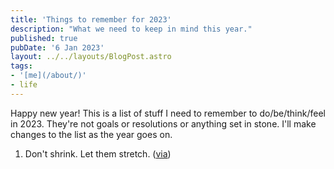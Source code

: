 ```yaml
---
title: 'Things to remember for 2023'
description: "What we need to keep in mind this year."
published: true
pubDate: '6 Jan 2023'
layout: ../../layouts/BlogPost.astro
tags:
- '[me](/about/)'
- life
---
```


Happy new year! This is a list of stuff I need to remember to do/be/think/feel in 2023. They're not goals or resolutions or anything set in stone. I'll make changes to the list as the year goes on.

1. Don't shrink. Let them stretch. ([via](https://twitter.com/drthema/status/1610479131665502213?s=20&t=BjIV-vsnmXUuhqzHLkgeLA))